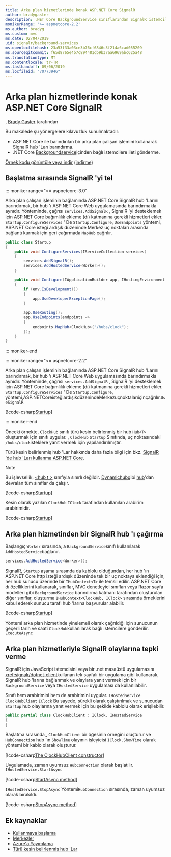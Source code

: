 ```yaml
---
title: Arka plan hizmetlerinde konak ASP.NET Core SignalR
author: bradygaster
description: .NET Core BackgroundService sınıflarından SignalR istemcilerine ileti gönderme hakkında bilgi edinin.
monikerRange: '>= aspnetcore-2.2'
ms.author: bradyg
ms.custom: mvc
ms.date: 02/04/2019
uid: signalr/background-services
ms.openlocfilehash: 23a53f33a03ce3b76cf6846c3f214a6cad055209
ms.sourcegitcommit: f65d8765e4b7c894481db9b37aa6969abc625a48
ms.translationtype: MT
ms.contentlocale: tr-TR
ms.lasthandoff: 09/06/2019
ms.locfileid: "70773946"
---
```

# <a name="host-aspnet-core-signalr-in-background-services"></a>Arka plan hizmetlerinde konak ASP.NET Core SignalR

, [Brady Gaster](https://twitter.com/bradygaster) tarafından

Bu makalede şu yönergelere kılavuzluk sunulmaktadır:

* ASP.NET Core ile barındırılan bir arka plan çalışan işlemini kullanarak SignalR hub 'Ları barındırma.
* .NET Core [Backgroundservice](xref:Microsoft.Extensions.Hosting.BackgroundService)içinden bağlı istemcilere ileti gönderme.

[Örnek kodu görüntüle veya indir](https://github.com/aspnet/AspNetCore.Docs/tree/master/aspnetcore/signalr/background-service/sample/) [(indirme)](xref:index#how-to-download-a-sample)

## <a name="wire-up-signalr-during-startup"></a>Başlatma sırasında SignalR 'yi tel

::: moniker range=">= aspnetcore-3.0"

Arka plan çalışan işleminin bağlamında ASP.NET Core SignalR hub 'Larını barındırmak, bir hub 'ı ASP.NET Core Web uygulamasında barındırmakla aynıdır. Yönteminde, çağrısı `services.AddSignalR` , SignalR 'yi desteklemek için ASP.NET Core bağımlılık ekleme (dı) katmanına gerekli hizmetleri ekler. `Startup.ConfigureServices` ' De `Startup.Configure`, `UseEndpoints` yöntemi, ASP.NET Core isteği ardışık düzeninde Merkez uç noktaları arasında bağlantı kurmak için geri çağırmada `MapHub` çağrılır.

```csharp
public class Startup
{
    public void ConfigureServices(IServiceCollection services)
    {
        services.AddSignalR();
        services.AddHostedService<Worker>();
    }

    public void Configure(IApplicationBuilder app, IHostingEnvironment env)
    {
        if (env.IsDevelopment())
        {
            app.UseDeveloperExceptionPage();
        }

        app.UseRouting();
        app.UseEndpoints(endpoints =>
        {
            endpoints.MapHub<ClockHub>("/hubs/clock");
        });
    }
}
```

::: moniker-end

::: moniker range="<= aspnetcore-2.2"

Arka plan çalışan işleminin bağlamında ASP.NET Core SignalR hub 'Larını barındırmak, bir hub 'ı ASP.NET Core Web uygulamasında barındırmakla aynıdır. Yönteminde, çağrısı `services.AddSignalR` , SignalR 'yi desteklemek için ASP.NET Core bağımlılık ekleme (dı) katmanına gerekli hizmetleri ekler. `Startup.ConfigureServices` ' De `Startup.Configure`, yöntemi,ASP.NETCoreisteğiardışıkdüzenindeMerkezuçnoktalarıiçinçağrılır.`UseSignalR`

[!code-csharp[Startup](background-service/sample/Server/Startup.cs?name=Startup)]

::: moniker-end

Önceki örnekte, `ClockHub` sınıfı türü kesin belirlenmiş bir hub `Hub<T>` oluşturmak için sınıfı uygular. , `ClockHub` `Startup` Sınıfında, uç noktasındaki `/hubs/clock`isteklere yanıt vermek için yapılandırılmıştır.

Türü kesin belirlenmiş hub 'Lar hakkında daha fazla bilgi için bkz. [SignalR 'de hub 'Ları kullanma ASP.NET Core](xref:signalr/hubs#strongly-typed-hubs).

> [!NOTE]
> Bu işlevsellik, [\<hub t >](xref:Microsoft.AspNetCore.SignalR.Hub`1) sınıfıyla sınırlı değildir. [Dynamichub](xref:Microsoft.AspNetCore.SignalR.DynamicHub)gibi [hub](xref:Microsoft.AspNetCore.SignalR.Hub)'dan devralan tüm sınıflar da çalışır.

[!code-csharp[Startup](background-service/sample/Server/ClockHub.cs?name=ClockHub)]

Kesin olarak yazılan `ClockHub` `IClock` tarafından kullanılan arabirim arabirimidir.

[!code-csharp[Startup](background-service/sample/HubServiceInterfaces/IClock.cs?name=IClock)]

## <a name="call-a-signalr-hub-from-a-background-service"></a>Arka plan hizmetinden bir SignalR hub 'ı çağırma

Başlangıç `Worker` sırasında, a `BackgroundService`sınıfı kullanılarak `AddHostedService`bağlanır.

```csharp
services.AddHostedService<Worker>();
```

SignalR, `Startup` aşama sırasında da kablolu olduğundan, her hub 'ın ASP.NET Core http isteği ardışık düzeninde tek bir uç noktaya eklendiği için, her hub sunucu üzerinde bir `IHubContext<T>` ile temsil edilir. ASP.NET Core dı özelliklerini kullanarak, sınıflar, MVC denetleyici sınıfları veya Razor sayfa modelleri gibi `BackgroundService` barındırma katmanı tarafından oluşturulan diğer sınıflar, oluşturma `IHubContext<ClockHub, IClock>` sırasında örneklerini kabul ederek sunucu tarafı hub 'larına başvurular alabilir.

[!code-csharp[Startup](background-service/sample/Server/Worker.cs?name=Worker)]

Yöntemi arka plan hizmetinde yinelemeli olarak çağrıldığı için sunucunun geçerli tarih ve saati `ClockHub`kullanılarak bağlı istemcilere gönderilir. `ExecuteAsync`

## <a name="react-to-signalr-events-with-background-services"></a>Arka plan hizmetleriyle SignalR olaylarına tepki verme

SignalR için JavaScript istemcisini veya bir .net masaüstü uygulamasını <xref:signalr/dotnet-client>kullanan tek sayfalı bir uygulama gibi kullanarak, SignalR hub 'larına bağlanmak ve olaylara yanıt vermek için bir `BackgroundService` veya `IHostedService` uygulaması da kullanılabilir.

Sınıfı hem arabirimini hem de arabirimini uygular. `IHostedService` `ClockHubClient` `IClock` Bu sayede, sürekli olarak çalıştırılmak ve sunucudan `Startup` hub olaylarına yanıt vermek için bu şekilde kablolu olarak erişilebilir.

```csharp
public partial class ClockHubClient : IClock, IHostedService
{
}
```

Başlatma sırasında,, `ClockHubClient` bir öğesinin örneğini oluşturur ve `HubConnection` hub 'ın `ShowTime` olayının işleyicisi `IClock.ShowTime` olarak yöntemi bir kablo olarak oluşturur.

[!code-csharp[The ClockHubClient constructor](background-service/sample/Clients.ConsoleTwo/ClockHubClient.cs?name=ClockHubClientCtor)]

Uygulamada, zaman uyumsuz `HubConnection` olarak başlatılır. `IHostedService.StartAsync`

[!code-csharp[StartAsync method](background-service/sample/Clients.ConsoleTwo/ClockHubClient.cs?name=StartAsync)]

`IHostedService.StopAsync` Yöntemi`HubConnection` sırasında, zaman uyumsuz olarak bırakıldı.

[!code-csharp[StopAsync method](background-service/sample/Clients.ConsoleTwo/ClockHubClient.cs?name=StopAsync)]

## <a name="additional-resources"></a>Ek kaynaklar

* [Kullanmaya başlama](xref:tutorials/signalr)
* [Merkezler](xref:signalr/hubs)
* [Azure'a Yayımlama](xref:signalr/publish-to-azure-web-app)
* [Türü kesin belirlenmiş hub 'Lar](xref:signalr/hubs#strongly-typed-hubs)
